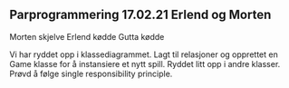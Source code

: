 ## Parprogrammering 17.02.21 Erlend og Morten

Morten skjelve
Erlend kødde
Gutta kødde

Vi har ryddet opp i klassediagrammet. Lagt til relasjoner og opprettet en Game klasse for å instansiere et nytt spill. Ryddet litt opp i andre klasser. Prøvd å følge single responsibility principle.
